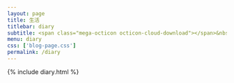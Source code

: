 ```yaml
---
layout: page
title: 生活
titlebar: diary
subtitle: <span class="mega-octicon octicon-cloud-download"></span>&nbsp;&nbsp;
menu: diary
css: ['blog-page.css']
permalink: /diary
---
```


{% include diary.html %}